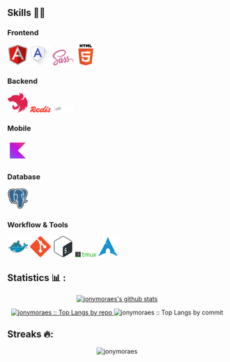## Skills 🧑‍💻

### Frontend

<div align="left">
  <img width="48" src="https://github.com/jonymoraes/jonymoraes/blob/master/assets/angularjs-original.svg" alt="Angular" title="Angular"/>

  <img width="48" src="https://github.com/jonymoraes/jonymoraes/blob/master/assets/angularmaterial-original.png" alt="Angular Material" title="Angular Material"/>

  <img width="48" src="https://github.com/jonymoraes/jonymoraes/blob/master/assets/sass-original.svg" alt="Sass" title="Sass"/>

  <img width="48" src="https://github.com/jonymoraes/jonymoraes/blob/master/assets/html-original.svg" alt="HTML" title="HTML"/>
</div>

### Backend

<div align="left">
  <img width="48" src="https://github.com/jonymoraes/jonymoraes/blob/master/assets/nestjs-original.svg" alt="Nest.js" title="Nest.js"/>

  <img width="48" src="https://github.com/jonymoraes/jonymoraes/blob/master/assets/redis-original.svg" alt="Redis" title="Redis"/>

  <img width="48" src="https://github.com/jonymoraes/jonymoraes/blob/master/assets/bullmq-original.png" alt="BullMQ" title="BullMQ"/>
</div>

### Mobile

<div align="left">
  <img width="48" src="https://github.com/jonymoraes/jonymoraes/blob/master/assets/kotlin-original.svg" alt="Kotlin" title="Kotlin"/>
</div>

### Database

<div align="left">
  <img width="48" src="https://github.com/jonymoraes/jonymoraes/blob/master/assets/postgresql-original.svg" alt="PostgreSQL" title="PostgreSQL"/>
</div>

### Workflow & Tools

<div align="left">
  <img width="48" src="https://github.com/jonymoraes/jonymoraes/blob/master/assets/docker-original.svg" alt="Docker" title="Docker"/>

  <img width="48" src="https://github.com/jonymoraes/jonymoraes/blob/master/assets/git-original.svg" alt="Git" title="Git"/>

  <img width="48" src="https://github.com/jonymoraes/jonymoraes/blob/master/assets/bash-original.svg" alt="Bash" title="Bash"/>

  <img width="48" src="https://github.com/jonymoraes/jonymoraes/blob/master/assets/tmux-original.svg" alt="Tmux" title="Tmux"/>

  <img width="48" src="https://github.com/jonymoraes/jonymoraes/blob/master/assets/archlinux-original.svg" alt="Arch Linux" title="Arch Linux"/>
</div>

## Statistics 📊 :

<p align="center">
<a href="https://github.com/jonymoraes/github-readme-stats">
<img align="center" src="https://github-readme-stats.vercel.app/api?username=jonymoraes&show_icons=true&include_all_commits=true&theme=gruvbox&hide_border=true" alt="jonymoraes's github stats" />
</p>
<p align="center">
  <a href="https://github.com/jonymoraes/">
  <img width="45%" src="https://github-profile-summary-cards.vercel.app/api/cards/repos-per-language?username=jonymoraes&theme=gruvbox&layout=compact&hide_border=true"
  alt="jonymoraes :: Top Langs by repo" />
  </a>
  <a>
  <img width="45%" src="https://github-profile-summary-cards.vercel.app/api/cards/most-commit-language?username=jonymoraes&theme=gruvbox&layout=compact&hide_border=true"
  alt="jonymoraes :: Top Langs by commit" />
  </a>
</p>

## Streaks 🔥:

<p align="center"><img src="https://github-readme-streak-stats.herokuapp.com/?user=jonymoraes&theme=tokyonight_duo" alt="jonymoraes" /></p>

<br>
